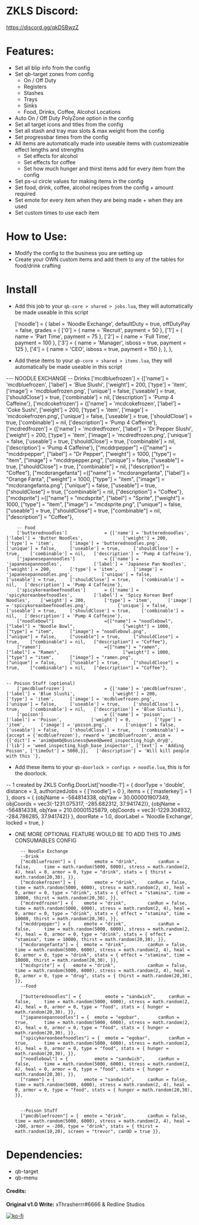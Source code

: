 
# ZKLS Discord:
https://discord.gg/qkDSBwzZ


# Features:
- Set all blip info from the config
- Set qb-target zones from config
    - On / Off Duty
    - Registers
    - Stashes
    - Trays
    - Sinks
    - Food, Drinks, Coffee, Alcohol Locations
- Auto On / Off Duty PolyZone option in the config
- Set all target icons and titles from the config
- Set all stash and tray max slots & max weight from the config
- Set progressbar times from the config
- All items are automatically made into useable items with customizeable effect lengths and strengths
    - Set effects for alcohol
    - Set effects for coffee
    - Set how much hunger and thirst items add for every item from the config
- Set ps-ui circle values for making items in the config
- Set food, drink, coffee, alcohol recipes from the config + amount required
- Set emote for every item when they are being made + when they are used
- Set custom times to use each item


# How to Use:
- Modify the config to the business you are setting up
- Create your OWN custom items and add them to any of the tables for food/drink crafting

# Install 

- Add this job to your `qb-core > shared > jobs.lua`, they will automatically be made useable in this script

    ['noodle'] = {
        label = 'Noodle Exchange',
        defaultDuty = true,
        offDutyPay = false,
        grades = {
            ['0'] = {
                name = 'Recruit',
                payment = 50
            },
            ['1'] = {
                name = 'Part Time',
                payment = 75
            },
            ['2'] = {
                name = 'Full Time',
                payment = 100
            },
            ['3'] = {
                name = 'Manager',
                isboss = true,
                payment = 125
            },
            ['4'] = {
                name = 'CEO',
                isboss = true,
                payment = 150
            },
        },
    },

- Add these items to your `qb-core > shared > items.lua`, they will automatically be made useable in this script

 --- NOODLE EXCHANGE
		-- Drinks
 		['mcdbluefrozen'] 				   	= {['name'] = 'mcdbluefrozen', 			  	['label'] = 'Blue Slushi', 					['weight'] = 200, 		['type'] = 'item', 		['image'] = 'mcdbluefrozen.png', 			['unique'] = false, 	['useable'] = true, 	['shouldClose'] = true,	   ['combinable'] = nil,   ['description'] = 'Pump 4 Caffeine'},
 		['mcdcokefrozen'] 				   	= {['name'] = 'mcdcokefrozen', 			  	['label'] = 'Coke Sushi', 					['weight'] = 200, 		['type'] = 'item', 		['image'] = 'mcdcokefrozen.png', 			['unique'] = false, 	['useable'] = true, 	['shouldClose'] = true,	   ['combinable'] = nil,   ['description'] = 'Pump 4 Caffeine'},
 		['mcdredfrozen'] 					 = {['name'] = 'mcdredfrozen', 			  	['label'] = 'Dr Pepper Slushi', 			['weight'] = 200, 		['type'] = 'item', 		['image'] = 'mcdredfrozen.png', 			['unique'] = false, 	['useable'] = true, 	['shouldClose'] = true,	   ['combinable'] = nil,   ['description'] = 'Pump 4 Caffeine'},
 		["mcddrpepper"] 					 ={["name"] = "mcddrpepper", 	    		["label"] = "Dr Pepper", 					["weight"] = 1000, 		["type"] = "item", 		["image"] = "mcddrpepper.png", 				["unique"] = false, 	["useable"] = true, 	["shouldClose"] = true,    ["combinable"] = nil,   ["description"] = "Coffee"},
 		["mcdorangefanta"] 					 ={["name"] = "mcdorangefanta", 	    	["label"] = "Orange Fanta", 				["weight"] = 1000, 		["type"] = "item", 		["image"] = "mcdorangefanta.png", 				["unique"] = false, 	["useable"] = true, 	["shouldClose"] = true,    ["combinable"] = nil,   ["description"] = "Coffee"},
 		["mcdsprite"] 						 ={["name"] = "mcdsprite", 	    			["label"] = "Sprite", 						["weight"] = 1000, 		["type"] = "item", 		["image"] = "mcdsprite.png", 				["unique"] = false, 	["useable"] = true, 	["shouldClose"] = true,    ["combinable"] = nil,   ["description"] = "Coffee"},

		-- Food 
 		['butterednoodles'] 			 = {['name'] = 'butterednoodles', 			  	['label'] = 'Butter Noodles', 				['weight'] = 200, 		['type'] = 'item', 		['image'] = 'butterednoodles.png', 			['unique'] = false, 	['useable'] = true, 	['shouldClose'] = true,	   ['combinable'] = nil,   ['description'] = 'Pump 4 Caffeine'},
 		['japanesepannoodles'] 			 = {['name'] = 'japanesepannoodles', 			['label'] = 'Japanese Pan Noodles', 		['weight'] = 200, 		['type'] = 'item', 		['image'] = 'japanesepannoodles.png', 			['unique'] = false, 	['useable'] = true, 	['shouldClose'] = true,	   ['combinable'] = nil,   ['description'] = 'Pump 4 Caffeine'},
 		['spicykoreanbeefnoodles'] 		 = {['name'] = 'spicykoreanbeefnoodles', 		['label'] = 'Spicy Korean Beef Noodles', 	['weight'] = 200, 		['type'] = 'item', 		['image'] = 'spicykoreanbeefnoodles.png', 			['unique'] = false, 	['useable'] = true, 	['shouldClose'] = true,	   ['combinable'] = nil,   ['description'] = 'Pump 4 Caffeine'},
 		["noodlebowl"] 					 ={["name"] = "noodlebowl", 	    			["label"] = "Noodle Bowl", 					["weight"] = 1000, 		["type"] = "item", 		["image"] = "noodlebowl.png", 				["unique"] = false, 	["useable"] = true, 	["shouldClose"] = true,    ["combinable"] = nil,   ["description"] = "Coffee"},
		["ramen"] 						 ={["name"] = "ramen", 	    					["label"] = "Ramen", 						["weight"] = 1000, 		["type"] = "item", 		["image"] = "ramen.png", 				["unique"] = false, 	["useable"] = true, 	["shouldClose"] = true,    ["combinable"] = nil,   ["description"] = "Coffee"},
	
    
    -- Poison Stuff (optional)
		['pmcdbluefrozen'] 				 = {['name'] = 'pmcdbluefrozen', 			['label'] = 'Blue Slushi', 				['weight'] = 200, 		['type'] = 'item', 		['image'] = 'mcdbluefrozen.png', 		['unique'] = false, 	['useable'] = true, 	['shouldClose'] = true,	   ['combinable'] = nil,   ['description'] = 'Blue Slushii'},
		['poison'] 			 			 = {['name'] = 'poison', 			  	['label'] = 'Poison', 			['weight'] = 0, 		['type'] = 'item', 		['image'] = 'poison.png', 		['unique'] = false, 	['useable'] = false, 	['shouldClose'] = true,	   ['combinable'] = {accept = {'mcdbluefrozen'}, reward = 'pmcdbluefrozen', anim = {['dict'] = 'anim@amb@business@weed@weed_inspecting_high_dry@', ['lib'] = 'weed_inspecting_high_base_inspector', ['text'] = 'Adding Poison', ['timeOut'] = 5000,}},   ['description'] = 'Will kill people with this '},


- Add these items to your `qb-doorlock > configs > noodle.lua`, this is for the doorlock. 

-- 1 created by ZKLS
Config.DoorList['noodle-1'] = {
    doorType = 'double',
    distance = 3,
    authorizedJobs = { ['noodle'] = 0 },
    items = { ['masterkey'] = 1 },
    doors = {
        {objName = -564814338, objYaw = 30.000001907349, objCoords = vec3(-1231.075317, -285.682312, 37.941742)},
        {objName = -564814338, objYaw = 210.00001525879, objCoords = vec3(-1229.304932, -284.786285, 37.941742)}
    },
    doorRate = 1.0,
    doorLabel = 'Noodle Exchange',
    locked = true,
}


- ONE MORE OPTIONAL FEATURE WOULD BE TO ADD THIS TO JIMS CONSUMABLES CONFIG 

		-- Noodle Exchange 
		--Drink
		["mcdbluefrozen"] = { 		emote = "drink", 		canRun = false, 	time = math.random(5000, 6000), stress = math.random(2, 4), heal = 0, armor = 0, type = "drink", stats = { thirst = math.random(20,30), }},
		["mcdcokefrozen"] = { 		emote = "drink", 	canRun = false, 	time = math.random(5000, 6000), stress = math.random(2, 4), heal = 0, armor = 0, type = "drink", stats = { effect = "stamina", time = 10000, thirst = math.random(20,30), }},
		["mcdredfrozen"] = { 	emote = "drink", 		canRun = false, 	time = math.random(5000, 6000), stress = math.random(2, 4), heal = 0, armor = 0, type = "drink", stats = { effect = "stamina", time = 10000, thirst = math.random(20,30), }},
		["mcddrpepper"] = { 	emote = "drink", 			canRun = false, 	time = math.random(5000, 6000), stress = math.random(2, 4), heal = 0, armor = 0, type = "drink", stats = { effect = "stamina", time = 10000, thirst = math.random(20,30), }},
		["mcdorangefanta"] = { 	emote = "drink", 		canRun = false, 	time = math.random(5000, 6000), stress = math.random(2, 4), heal = 0, armor = 0, type = "drink", stats = { effect = "stamina", time = 10000, thirst = math.random(20,30), }},
		["mcdsprite"] = { 	emote = "drink", 			canRun = false, 	time = math.random(5000, 6000), stress = math.random(2, 4), heal = 0, armor = 0, type = "drug", stats = { thirst = math.random(20,30), }},
		--Food
		
		["butterednoodles"] = { 		emote = "sandwich", 	canRun = false, 	time = math.random(5000, 6000), stress = math.random(2, 4), heal = 0, armor = 0, type = "food", stats = { hunger = math.random(20,30), }},
		["japanesepannoodles"] = { 	emote = "egobar", 		canRun = true, 		time = math.random(5000, 6000), stress = math.random(2, 4), heal = 0, armor = 0, type = "food", stats = { hunger = math.random(20,30), }},
		["spicykoreanbeefnoodles"] = { 	emote = "egobar", 		canRun = true, 		time = math.random(5000, 6000), stress = math.random(2, 4), heal = 0, armor = 0, type = "food", stats = { hunger = math.random(20,30), }},
		["noodlebowl"] = { 			emote = "sandwich", 	canRun = false, 	time = math.random(5000, 6000), stress = math.random(2, 4), heal = 0, armor = 0, type = "food", stats = { hunger = math.random(20,30), }},
		["ramen"] = { 			emote = "sandwich", 	canRun = false, 	time = math.random(5000, 6000), stress = math.random(2, 4), heal = 0, armor = 0, type = "food", stats = { hunger = math.random(20,30), }},


		--Poison Stuff 
		["pmcdbluefrozen"] = { 	emote = "drink", 		canRun = false, 	time = math.random(5000, 6000), stress = math.random(2, 4), heal = -200, armor = -200, type = "drink", stats = { thirst = math.random(10,20), screen = "trevor", canOD = true }},



# Dependencies:
- qb-target
- qb-menu

#### Credits:
**Original v1.0 Write:** xThrasherrr#6666 & Redline Studios


[![ko-fi](https://ko-fi.com/img/githubbutton_sm.svg)](https://ko-fi.com/thrasherrr)

